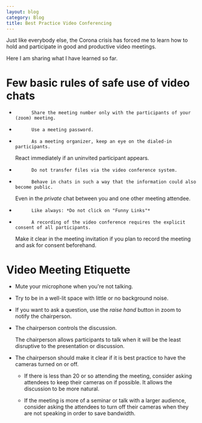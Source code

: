 ```yaml
---
layout: blog
category: Blog
title: Best Practice Video Conferencing
---
```

Just like everybody else, the Corona crisis has forced me to learn how to hold and participate in good and productive video meetings.

Here I am sharing what I have learned so far.


# Few basic rules of safe use of video chats
*           Share the meeting number only with the participants of your (zoom) meeting.
*           Use a meeting password.
*           As a meeting organizer, keep an eye on the dialed-in participants.

    React immediately if an uninvited participant appears.

*           Do not transfer files via the video conference system.
*           Behave in chats in such a way that the information could also become public.

    Even in the *private* chat between you and one other meeting attendee.

*           Like always: *Do not click on "Funny Links"*
*           A recording of the video conference requires the explicit consent of all participants.

    Make it clear in the meeting invitation if you plan to record the meeting and ask for consent beforehand.



# Video Meeting Etiquette
* Mute your microphone when you're not talking.
* Try to be in a well-lit space with little or no background noise.
* If you want to ask a question, use the *raise hand* button in zoom to notify the chairperson.
* The chairperson controls the discussion.

    The chairperson allows participants to talk when it will be the least disruptive to the presentation or discussion.

* The chairperson should make it clear if it is best practice to have the cameras turned on or off.

    * If there is less than 20 or so attending the meeting, consider asking attendees to keep their cameras on if possible. It allows the discussion to be more natural.

    * If the meeting is more of a seminar or talk with a larger audience, consider asking the attendees to turn off their cameras when they are not speaking in order to save bandwidth.


